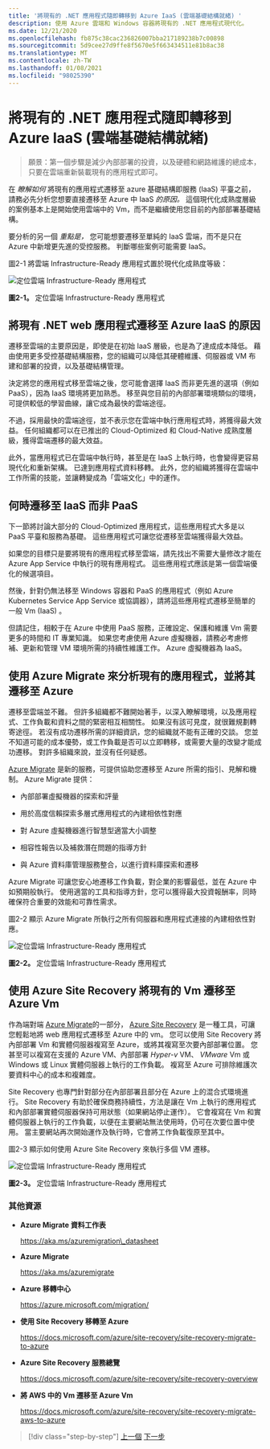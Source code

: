 ```yaml
---
title: '將現有的 .NET 應用程式隨即轉移到 Azure IaaS (雲端基礎結構就緒) '
description: 使用 Azure 雲端和 Windows 容器將現有的 .NET 應用程式現代化。
ms.date: 12/21/2020
ms.openlocfilehash: fb875c38cac236826007bba217189238b7c00898
ms.sourcegitcommit: 5d9cee27d9ffe8f5670e5f663434511e81b8ac38
ms.translationtype: MT
ms.contentlocale: zh-TW
ms.lasthandoff: 01/08/2021
ms.locfileid: "98025390"
---
```

# <a name="lift-and-shift-existing-net-apps-to-azure-iaas-cloud-infrastructure-ready"></a>將現有的 .NET 應用程式隨即轉移到 Azure IaaS (雲端基礎結構就緒) 

> 願景：第一個步驟是減少內部部署的投資，以及硬體和網路維護的總成本，只要在雲端重新裝載現有的應用程式即可。

在 *瞭解如何* 將現有的應用程式遷移至 azure 基礎結構即服務 (IaaS) 平臺之前，請務必先分析您想要直接遷移至 Azure 中 IaaS *的原因。* 這個現代化成熟度層級的案例基本上是開始使用雲端中的 Vm，而不是繼續使用您目前的內部部署基礎結構。

要分析的另一個 *重點是，* 您可能想要遷移至單純的 IaaS 雲端，而不是只在 Azure 中新增更先進的受控服務。 判斷哪些案例可能需要 IaaS。

圖2-1 將雲端 Infrastructure-Ready 應用程式置於現代化成熟度等級：

![定位雲端 Infrastructure-Ready 應用程式](./media/image2-1.png)

**圖2-1。** 定位雲端 Infrastructure-Ready 應用程式

## <a name="why-migrate-existing-net-web-applications-to-azure-iaas"></a>將現有 .NET web 應用程式遷移至 Azure IaaS 的原因

遷移至雲端的主要原因是，即使是在初始 IaaS 層級，也是為了達成成本降低。 藉由使用更多受控基礎結構服務，您的組織可以降低其硬體維護、伺服器或 VM 布建和部署的投資，以及基礎結構管理。

決定將您的應用程式移至雲端之後，您可能會選擇 IaaS 而非更先進的選項（例如 PaaS），因為 IaaS 環境將更加熟悉。 移至與您目前的內部部署環境類似的環境，可提供較低的學習曲線，讓它成為最快的雲端途徑。

不過，採用最快的雲端途徑，並不表示您在雲端中執行應用程式時，將獲得最大效益。 任何組織都可以在已推出的 Cloud-Optimized 和 Cloud-Native 成熟度層級，獲得雲端遷移的最大效益。

此外，當應用程式已在雲端中執行時，甚至是在 IaaS 上執行時，也會變得更容易現代化和重新架構。 已達到應用程式資料移轉。 此外，您的組織將獲得在雲端中工作所需的技能，並讓轉變成為「雲端文化」中的運作。

## <a name="when-to-migrate-to-iaas-instead-of-to-paas"></a>何時遷移至 IaaS 而非 PaaS

下一節將討論大部分的 Cloud-Optimized 應用程式，這些應用程式大多是以 PaaS 平臺和服務為基礎。 這些應用程式可讓您從遷移至雲端獲得最大效益。

如果您的目標只是要將現有的應用程式移至雲端，請先找出不需要大量修改才能在 Azure App Service 中執行的現有應用程式。 這些應用程式應該是第一個雲端優化的候選項目。

然後，針對仍無法移至 Windows 容器和 PaaS 的應用程式（例如 Azure Kubernetes Service App Service 或協調器），請將這些應用程式遷移至簡單的一般 Vm (IaaS) 。

但請記住，相較于在 Azure 中使用 PaaS 服務，正確設定、保護和維護 Vm 需要更多的時間和 IT 專業知識。 如果您考慮使用 Azure 虛擬機器，請務必考慮修補、更新和管理 VM 環境所需的持續性維護工作。 Azure 虛擬機器為 IaaS。

## <a name="use-azure-migrate-to-analyze-and-migrate-your-existing-applications-to-azure"></a>使用 Azure Migrate 來分析現有的應用程式，並將其遷移至 Azure

遷移至雲端並不難。 但許多組織都不難開始著手，以深入瞭解環境，以及應用程式、工作負載和資料之間的緊密相互相關性。 如果沒有該可見度，就很難規劃轉寄途徑。 若沒有成功遷移所需的詳細資訊，您的組織就不能有正確的交談。 您並不知道可能的成本優勢，或工作負載是否可以立即轉移，或需要大量的改變才能成功遷移。 對許多組織來說，並沒有任何疑惑。

[Azure Migrate](https://aka.ms/azuremigrate) 是新的服務，可提供協助您遷移至 Azure 所需的指引、見解和機制。 Azure Migrate 提供：

- 內部部署虛擬機器的探索和評量

- 用於高度信賴探索多層式應用程式的內建相依性對應

- 對 Azure 虛擬機器進行智慧型適當大小調整

- 相容性報告以及補救潛在問題的指導方針

- 與 Azure 資料庫管理服務整合，以進行資料庫探索和遷移

Azure Migrate 可讓您安心地遷移工作負載，對企業的影響最低，並在 Azure 中如預期般執行。 使用適當的工具和指導方針，您可以獲得最大投資報酬率，同時確保符合重要的效能和可靠性需求。

圖2-2 顯示 Azure Migrate 所執行之所有伺服器和應用程式連接的內建相依性對應。

![定位雲端 Infrastructure-Ready 應用程式](./media/image2-2.png)

**圖2-2。** 定位雲端 Infrastructure-Ready 應用程式

## <a name="use-azure-site-recovery-to-migrate-your-existing-vms-to-azure-vms"></a>使用 Azure Site Recovery 將現有的 Vm 遷移至 Azure Vm

作為端對端 [Azure Migrate](https://aka.ms/azuremigrate)的一部分， [Azure Site Recovery](/azure/site-recovery/site-recovery-overview) 是一種工具，可讓您輕鬆地將 web 應用程式遷移至 Azure 中的 vm。 您可以使用 Site Recovery 將內部部署 Vm 和實體伺服器複寫至 Azure，或將其複寫至次要內部部署位置。 您甚至可以複寫在支援的 Azure VM、內部部署 *Hyper-v* VM、 *VMware* Vm 或 Windows 或 Linux 實體伺服器上執行的工作負載。 複寫至 Azure 可排除維護次要資料中心的成本和複雜度。

Site Recovery 也專門針對部分在內部部署且部分在 Azure 上的混合式環境進行。 Site Recovery 有助於確保商務持續性，方法是讓在 Vm 上執行的應用程式和內部部署實體伺服器保持可用狀態（如果網站停止運作）。 它會複寫在 Vm 和實體伺服器上執行的工作負載，以便在主要網站無法使用時，仍可在次要位置中使用。 當主要網站再次開始運作及執行時，它會將工作負載復原至其中。

圖2-3 顯示如何使用 Azure Site Recovery 來執行多個 VM 遷移。

![定位雲端 Infrastructure-Ready 應用程式](./media/image2-3.png)

**圖2-3。** 定位雲端 Infrastructure-Ready 應用程式

### <a name="additional-resources"></a>其他資源

- **Azure Migrate 資料工作表**

    <https://aka.ms/azuremigration\_datasheet>

- **Azure Migrate**

    <https://aka.ms/azuremigrate>

- **Azure 移轉中心**

    <https://azure.microsoft.com/migration/>

- **使用 Site Recovery 移轉至 Azure**

    <https://docs.microsoft.com/azure/site-recovery/site-recovery-migrate-to-azure>

- **Azure Site Recovery 服務總覽**

    <https://docs.microsoft.com/azure/site-recovery/site-recovery-overview>

- **將 AWS 中的 Vm 遷移至 Azure Vm**

    <https://docs.microsoft.com/azure/site-recovery/site-recovery-migrate-aws-to-azure>

>[!div class="step-by-step"]
>[上一個](index.md) 
>[下一步](migrate-your-relational-databases-to-azure.md) <!-- Next Chapter -->
